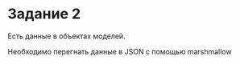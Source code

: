 # Задание 2

Есть данные в объектах моделей.

Необходимо перегнать данные в JSON с помощью marshmallow
